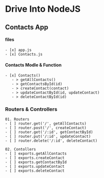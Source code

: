 # Drive Into NodeJS

## Contacts App


#### files
    - [x] app.js
    - [x] Contacts.js

#### Contacts Modle & Function
    - [x] Contacts()
       - > getAllContacts()
       - > getContactsById(id)
       - > createContact(contact)
       - > updateContactById(id, updateContact)
       - > deleteContactById(id)

### Routers & Controllers
    01. Routers
    - [ ] router.get('/', getAllContacts)
    - [ ] router.post('/', createContact)
    - [ ] router.get('/:id', getContactById)
    - [ ] router.put('/:id', updateContact)
    - [ ] router.delete('/:id', deleteContact)

    02. Contollers
    - [ ] exports.getAllContacts
    - [ ] exports.createContact
    - [ ] exports.getContactById
    - [ ] exports.updateContact
    - [ ] exports.deleteContact


